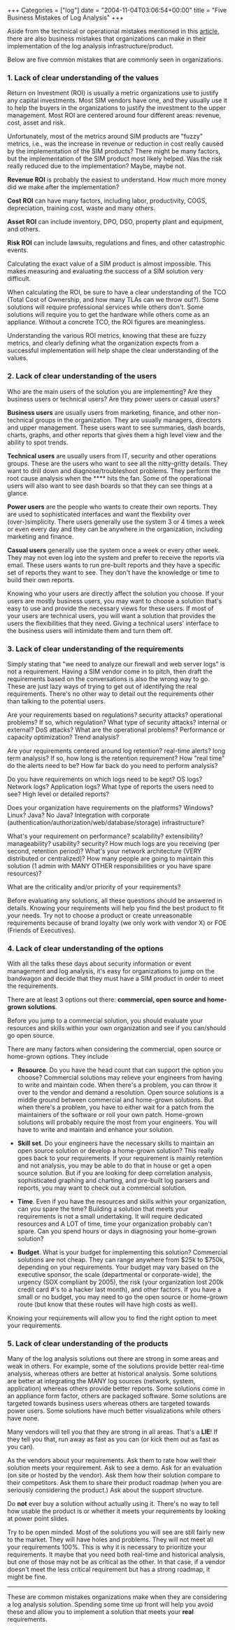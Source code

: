 +++
Categories = ["log"]
date = "2004-11-04T03:06:54+00:00"
title = "Five Business Mistakes of Log Analysis"
+++

Aside from the technical or operational mistakes mentioned in this [article](http://www.computerworld.com/securitytopics/security/story/0,10801,96587,00.html?SKC=security-96587), there are also business mistakes that organizations can make in their implementation of the log analysis infrastructure/product.

Below are five common mistakes that are commonly seen in organizations.



### 1. Lack of clear understanding of the values



Return on Investment (ROI) is usually a metric organizations use to justify any capital investments. Most SIM vendors have one, and they usually use it to help the buyers in the organizations to justify the investment to the upper management. Most ROI are centered around four different areas: revenue, cost, asset and risk.

Unfortunately, most of the metrics around SIM products are "fuzzy" metrics, i.e., was the increase in revenue or reduction in cost really caused by the implementation of the SIM products? There might be many factors, but the implementation of the SIM product most likely helped. Was the risk really reduced due to the implementation? Maybe, maybe not. 

**Revenue ROI** is probably the easiest to understand. How much more money did we make after the implementation?

**Cost ROI** can have many factors, including labor, productivity, COGS, depreciation, training cost, waste and many others.

**Asset ROI** can include inventory, DPO, DSO, property plant and equipment, and others.

**Risk ROI** can include lawsuits, regulations and fines, and other catastrophic events.

Calculating the exact value of a SIM product is almost impossible. This makes measuring and evaluating the success of a SIM solution very difficult. 

When calculating the ROI, be sure to have a clear understanding of the TCO (Total Cost of Ownership, and how many TLAs can we throw out?). Some solutions will require professional services while others don't. Some solutions will require you to get the hardware while others come as an appliance. Without a concrete TCO, the ROI figures are meaningless.

Understanding the various ROI metrics, knowing that these are fuzzy metrics, and clearly defining what the organization expects from a successful implementation will help shape the clear understanding of the values.



### 2. Lack of clear understanding of the users



Who are the main users of the solution you are implementing? Are they business users or technical users? Are they power users or casual users?

**Business users** are usually users from marketing, finance, and other non-technical groups in the organization. They are usually managers, directors and upper management. These users want to see summaries, dash boards, charts, graphs, and other reports that gives them a high level view and the ability to spot trends.

**Technical users** are usually users from IT, security and other operations groups. These are the users who want to see all the nitty-gritty details. They want to drill down and diagnose/troubleshoot problems. They perform the root cause analysis when the **** hits the fan. Some of the operational users will also want to see dash boards so that they can see things at a glance.

**Power users** are the people who wants to create their own reports. They are used to sophisticated interfaces and want the flexbility over (over-)simplicity. There users generally use the system 3 or 4 times a week or even every day and they can be anywhere in the organization, including marketing and finance.

**Casual users** generally use the system once a week or every other week. They may not even log into the system and prefer to receive the reports via email. These users wants to run pre-built reports and they have a specific set of reports they want to see. They don't have the knowledge or time to build their own reports. 

Knowing who your users are directly affect the solution you choose. If your users are mostly business users, you may want to choose a solution that's easy to use and provide the necessary views for these users. If most of your users are technical users, you will want a solution that provides the users the flexibilities that they need. Giving a technical users' interface to the business users will intimidate them and turn them off.



### 3. Lack of clear understanding of the requirements



Simply stating that "we need to analyze our firewall and web server logs" is not a requirement.  Having a SIM vendor come in to pitch, then draft the requirements based on the conversations is also the wrong way to go. These are just lazy ways of trying to get out of identifying the real requirements. There's no other way to detail out the requirements other than talking to the potential users.

Are your requirements based on regulations? security attacks? operational problems? If so, which regulation? What type of security attacks? internal or external? DoS attacks? What are the operational problems? Performance or capacity optimization? Trend analysis?

Are your requirements centered around log retention? real-time alerts? long term analysis? If so, how long is the retention requirement? How "real time" do the alerts need to be? How far back do you need to perform analysis? 

Do you have requirements on which logs need to be kept? OS logs? Network logs? Application logs? What type of reports the users need to see? High level or detailed reports?

Does your organization have requirements on the platforms? Windows? Linux? Java? No Java? Integration with corporate (authentication/authorization/web/database/storage) infrastructure? 

What's your requirement on performance? scalability? extensibility? manageability? usability? security? How much logs are you receiving (per second, retention period)? What's your network architecture (VERY distributed or centralized)? How many people are going to maintain this solution (1 admin with MANY OTHER responsibilities or you have spare resources)?

What are the criticality and/or priority of your requirements? 

Before evaluating any solutions, all these questions should be answered in details. Knowing your requirements will help you find the best product to fit your needs. Try not to choose a product or create unreasonable requirements because of brand loyalty (we only work with vendor X) or FOE (Friends of Executives).



### 4. Lack of clear understanding of the options



With all the talks these days about security information or event management and log analysis, it's easy for organizations to jump on the bandwagon and decide that they must have a SIM product in order to meet the requirements. 

There are at least 3 options out there: **commercial, open source and home-grown solutions**.

Before you jump to a commercial solution, you should evaluate your resources and skills within your own organization and see if you can/should go open source.

There are many factors when considering the commercial, open source or home-grown options. They include 





  * **Resource**. Do you have the head count that can support the option you choose? Commercial solutions may relieve your engineers from having to write and maintain code. When there's a problem, you can throw it over to the vendor and demand a resolution. Open source solutions is a middle ground between commercial and home-grown solutions. But when there's a problem, you have to either wait for a patch from the maintainers of the software or roll your own patch. Home-grown solutions will probably require the most from your engineers. You will have to write and maintain and enhance your solution.


  * **Skill set**. Do your engineers have the necessary skills to maintain an open source solution or develop a home-grown solution? This really goes back to your requirements. If your requirement is mainly retention and not analysis, you may be able to do that in house or get a open source solution. But if you are looking for deep correlation analysis, sophisticated graphing and charting, and pre-built log parsers and reports, you may want to check out a commercial solution.


  * **Time**. Even if you have the resources and skills within your organization, can you spare the time? Building a solution that meets your requirements is not a small undertaking. It will require dedicated resources and A LOT of time, time your organization probably can't spare. Can you spend hours or days in diagnosing your home-grown solution?


  * **Budget**. What is your budget for implementing this solution? Commercial solutions are not cheap. They can range anywhere from $25k to $750k, depending on your requirements. Your budget may vary based on the executive sponsor, the scale (departmental or corporate-wide), the urgency (SOX compliant by 2005), the risk (your organization lost 200k credit card #'s to a hacker last month), and other factors. If you have a small or no budget, you may need to go the open source or home-grown route (but know that these routes will have high costs as well).



Knowing your requirements will allow you to find the right option to meet your requirements.



### 5. Lack of clear understanding of the products



Many of the log analysis solutions out there are strong in some areas and weak in others. For example, some of the solutions provide better real-time analysis, whereas others are better at historical analysis. Some solutions are better at integrating the MANY log sources (network, system, application) whereas others provide better reports. Some solutions come in an appliance form factor, others are packaged software. Some solutions are targeted towards business users whereas others are targeted towards power users. Some solutions have much better visualizations while others have none.

Many vendors will tell you that they are strong in all areas. That's a **LIE**! If they tell you that, run away as fast as you can (or kick them out as fast as you can).

As the vendors about your requirements. Ask them to rate how well their solution meets your requirement. Ask to see a demo. Ask for an evaluation (on site or hosted by the vendor). Ask them how their solution compare to their competitors. Ask them to share their product roadmap (when you are seriously considering the product.) Ask about the support structure. 

Do **not** ever buy a solution without actually using it. There's no way to tell how usable the product is or whether it meets your requirements by looking at power point slides.

Try to be open minded. Most of the solutions you will see are still fairly new to the market. They will have holes and problems. They will not meet all your requirements 100%. This is why it is necessary to prioritize your requirements. It maybe that you need both real-time and historical analysis, but one of those may not be as critical as the other. In that case, if a vendor doesn't meet the less critical requirement but has a strong roadmap, it might be fine.

-----

These are common mistakes organizations make when they are considering a log analysis solution. Spending some time up front will help you avoid these and allow you to implement a solution that meets your **real** requirements.
